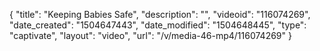 {
    "title": "Keeping Babies Safe",
    "description": "",
    "videoid": "116074269",
    "date_created": "1504647443",
    "date_modified": "1504648445",
    "type": "captivate",
    "layout": "video",
    "url": "\/v\/media-46-mp4\/116074269"
}